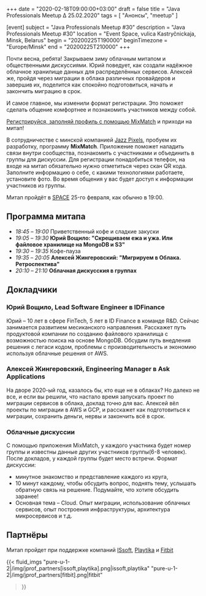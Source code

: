 +++
date = "2020-02-18T09:00:00+03:00"
draft = false
title = "Java Professionals Meetup ∆ 25.02.2020"
tags = [
    "Анонсы", "meetup"
]

[event]
subject = "Java Professionals Meetup #30"
description = "Java Professionals Meetup #30"
location = "Event Space, vulica Kastryčnickaja, Minsk, Belarus"
begin = "20200225T190000"
beginTimezone = "Europe/Minsk"
end = "20200225T210000"
+++

Почти весна, ребята! Закрываем зиму облачным митапом и общественными дискуссиями. Юрий поведует, как создали
надёжное облачное хранилище данных для распределённых сервисов. Алексей же, пройдя  через миграции в облака различных провайдеров
и завершив их, поделится как спокойно подготовиться, начать и закончить миграцию в срок.

И самое главное, мы изменили формат регистрации. Это поможет сделать общение комфортнее и познакомить участников между собой.  

[Регистрируйся, заполняй профиль с помощью MixMatch](https://jprof.mixmatch.me/events/30) и приходи на митап!

<!--more-->

В сотрудничестве с минской компанией [Jazz Pixels](https://jazzpixels.by/), пробуем их разработку, программу **MixMatch**.
Приложение поможет наладить связи внутри сообщества, познакомить с участниками и объединить в группы для дискуссии. 
Для регистрации понадобиться телефон, на входе на митап обязательно нужно отметиться через скан QR кода. 
Заполните информацию о себе, с какими технологиями работаете, установите фото. Во время общения у вас будет доступ к информации участников из группы.   

Митап пройдёт в [SPACE](http://eventspace.by) 25-го февраля, как обычно в 19:00.

## Программа митапа
* _18:45_ – _19:00_ Приветственный кофе и сладкие закуски
* _19:05_ – _19:30_ **Юрий Вощило: "Скрещиваем ежа и ужа. Или файловое хранилище на MongoDB и S3"**
* _19:30_ – _19:35_ Кофе-пауза
* _19:35_ – _20:05_ **Алексей Жингеровский: "Мигрируем в Облака. Ретроспектива"**
* _20:10_ – _21:10_ **Облачная дискусския в группах** 

## Докладчики

### Юрий Вощило, Lead Software Engineer в IDFinance

Юрий – 10 лет в сфере FinTech, 5 лет в ID Finance в команде R&D. Сейчас занимается развитием месиканского направления. 
Расскажет путь продуктовой компании по созданию файлового хранилища с возможностью поиска на основе MongoDB.
Обсудим путь внедления решения с легаси кодом, проблемы с производительность и экономию используя облачные решения от AWS.

### Алексей Жингеровский, Engineering Manager в Ask Applications

На дворе 2020-ый год, казалось бы, кто еще не в облаках? Но далеко не все, и если вы решили, что настало время запускать проект по миграции
сервисов в облака, доклад точно для вас. Алексей вёл проекты по миграции в AWS и GCP, и расскажет как подготовиться к миграции, сохранить деньги, нервы и
закончить всё в срок.

### Облачные дискуссии

С помощью приложения MixMatch, у каждого участника будет номер группы и известны данные других участников группы(6-8 человек). 
После докладов, у каждой группы будет место встречи. Формат дискуссии:

* минутное знакомство и представление каждого из круга,  
* 10 минут каждому, чтобы обсудить вопрос, поднять тему, услышать обратную связь на решение. Подумайте, что хотите обсудить заранее! 
* Основная тема – Cloud. Опыт миграции, использование облачных сервисов, опыт построения инфраструктуры, архитектура микросервисов и т.д. 

## Партнёры

Митап пройдет при поддержке компаний [ISsoft](http://www.issoft.by), [Playtika](https://www.playtika.com/) и [Fitbit](https://www.fitbit.com/home)

{{< fluid_imgs
  "pure-u-1-2|/img/jprof_partners[issoft,playtika].png|issoft,playtika"
  "pure-u-1-2|/img/jprof_partners[fitbit].png|fitbit"
>}}
